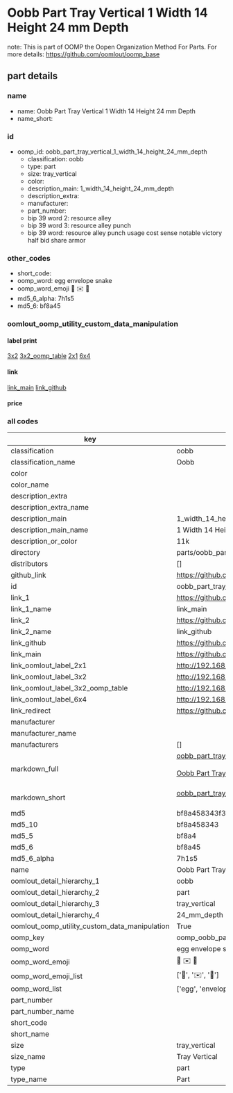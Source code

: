 # Oobb Part Tray Vertical 1 Width 14 Height 24 mm Depth  

note: This is part of OOMP the Oopen Organization Method For Parts. For more details: https://github.com/oomlout/oomp_base

##  part details
  







### name
* name: Oobb Part Tray Vertical 1 Width 14 Height 24 mm Depth
* name_short: 
### id
* oomp_id: oobb_part_tray_vertical_1_width_14_height_24_mm_depth
  * classification: oobb
  * type: part
  * size: tray_vertical
  * color: 
  * description_main: 1_width_14_height_24_mm_depth
  * description_extra: 
  * manufacturer: 
  * part_number: 
  * bip 39 word 2: resource alley
  * bip 39 word 3: resource alley punch
  * bip 39 word: resource alley punch usage cost sense notable victory half bid share armor

### other_codes
* short_code: 
* oomp_word: egg envelope snake
* oomp_word_emoji :egg: :envelope: :snake:
* md5_6_alpha: 7h1s5
* md5_6: bf8a45






### oomlout_oomp_utility_custom_data_manipulation
#### label print
[3x2](http://192.168.1.245:1112/?label=oomp%207h1s5)
[3x2_oomp_table](http://192.168.1.108:1112/?label=oomp%207h1s5)
[2x1](http://192.168.1.242:1112/?label=oomp%207h1s5)
[6x4](http://192.168.1.55:1112/?label=oomp%207h1s5)    

#### link

[link_main](https://github.com/oomlout/oomlout_oomp_version_1_messy/tree/main/parts/oobb_part_tray_vertical_1_width_14_height_24_mm_depth) [link_github](https://github.com/oomlout/oomlout_oomp_version_1_messy/tree/main/parts/oobb_part_tray_vertical_1_width_14_height_24_mm_depth)                             

#### price







### all codes 
| key | value |  
| --- | --- |  
| classification | oobb |  
| classification_name | Oobb |  
| color |  |  
| color_name |  |  
| description_extra |  |  
| description_extra_name |  |  
| description_main | 1_width_14_height_24_mm_depth |  
| description_main_name | 1 Width 14 Height 24 mm Depth |  
| description_or_color | 11k |  
| directory | parts/oobb_part_tray_vertical_1_width_14_height_24_mm_depth |  
| distributors | [] |  
| github_link | https://github.com/oomlout/oomlout_oomp_part_src/tree/main/parts/oobb_part_tray_vertical_1_width_14_height_24_mm_depth |  
| id | oobb_part_tray_vertical_1_width_14_height_24_mm_depth |  
| link_1 | https://github.com/oomlout/oomlout_oomp_version_1_messy/tree/main/parts/oobb_part_tray_vertical_1_width_14_height_24_mm_depth |  
| link_1_name | link_main |  
| link_2 | https://github.com/oomlout/oomlout_oomp_version_1_messy/tree/main/parts/oobb_part_tray_vertical_1_width_14_height_24_mm_depth |  
| link_2_name | link_github |  
| link_github | https://github.com/oomlout/oomlout_oomp_version_1_messy/tree/main/parts/oobb_part_tray_vertical_1_width_14_height_24_mm_depth |  
| link_main | https://github.com/oomlout/oomlout_oomp_version_1_messy/tree/main/parts/oobb_part_tray_vertical_1_width_14_height_24_mm_depth |  
| link_oomlout_label_2x1 | http://192.168.1.242:1112/?label=oomp%207h1s5 |  
| link_oomlout_label_3x2 | http://192.168.1.245:1112/?label=oomp%207h1s5 |  
| link_oomlout_label_3x2_oomp_table | http://192.168.1.108:1112/?label=oomp%207h1s5 |  
| link_oomlout_label_6x4 | http://192.168.1.55:1112/?label=oomp%207h1s5 |  
| link_redirect | https://github.com/oomlout/oomlout_oomp_version_1_messy/tree/main/parts/oobb_part_tray_vertical_1_width_14_height_24_mm_depth |  
| manufacturer |  |  
| manufacturer_name |  |  
| manufacturers | [] |  
| markdown_full | [oobb_part_tray_vertical_1_width_14_height_24_mm_depth](none)<br>[](none)<br>[Oobb Part Tray Vertical 1 Width 14 Height 24 Mm Depth](none)<br><br> |  
| markdown_short | [oobb_part_tray_vertical_1_width_14_height_24_mm_depth](none)<br><br> |  
| md5 | bf8a458343f3b2d30f185ef95b81a5bc |  
| md5_10 | bf8a458343 |  
| md5_5 | bf8a4 |  
| md5_6 | bf8a45 |  
| md5_6_alpha | 7h1s5 |  
| name | Oobb Part Tray Vertical 1 Width 14 Height 24 mm Depth |  
| oomlout_detail_hierarchy_1 | oobb |  
| oomlout_detail_hierarchy_2 | part |  
| oomlout_detail_hierarchy_3 | tray_vertical |  
| oomlout_detail_hierarchy_4 | 24_mm_depth |  
| oomlout_oomp_utility_custom_data_manipulation | True |  
| oomp_key | oomp_oobb_part_tray_vertical_1_width_14_height_24_mm_depth |  
| oomp_word | egg envelope snake |  
| oomp_word_emoji | :egg: :envelope: :snake: |  
| oomp_word_emoji_list | [':egg:', ':envelope:', ':snake:'] |  
| oomp_word_list | ['egg', 'envelope', 'snake'] |  
| part_number |  |  
| part_number_name |  |  
| short_code |  |  
| short_name |  |  
| size | tray_vertical |  
| size_name | Tray Vertical |  
| type | part |  
| type_name | Part |  
